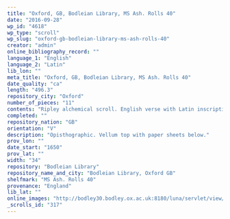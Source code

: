 ```yaml
---
title: "Oxford, GB, Bodleian Library, MS Ash. Rolls 40"
date: "2016-09-28"
wp_id: "4618"
wp_type: "scroll"
wp_slug: "oxford-gb-bodleian-library-ms-ash-rolls-40"
creator: "admin"
online_bibliography_record: ""
language_1: "English"
language_2: "Latin"
lib_lon: ""
meta_title: "Oxford, GB, Bodleian Library, MS Ash. Rolls 40"
date_quality: "ca"
length: "496.3"
repository_city: "Oxford"
number_of_pieces: "11"
contents: "Ripley alchemical scroll. English verse with Latin inscriptions of drawings and figures."
completed: ""
repository_nation: "GB"
orientation: "V"
description: "Opisthographic. Vellum top with paper sheets below."
prov_lon: ""
date_start: "1650"
prov_lat: ""
width: "34"
repository: "Bodleian Library"
repository_name_and_city: "Bodleian Library, Oxford GB"
shelfmark: "MS Ash. Rolls 40"
provenance: "England"
lib_lat: ""
online_images: "http://bodley30.bodley.ox.ac.uk:8180/luna/servlet/view/search?q=Shelfmark=%22MS.%20Ash.%20Rolls%2040%22"
_scrolls_id: "317"
---
```



